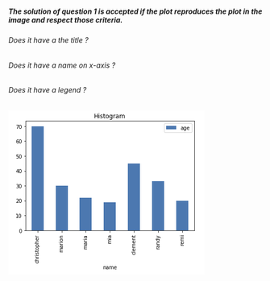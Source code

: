 ##### The solution of question 1 is accepted if the plot reproduces the plot in the image and respect those criteria.

###### Does it have a the title ? 
###### Does it have a name on x-axis ?
###### Does it have a legend ? 
![alt text][logo]

[logo]: ../w1day03_ex1_plot1.png "Bar plot ex1"